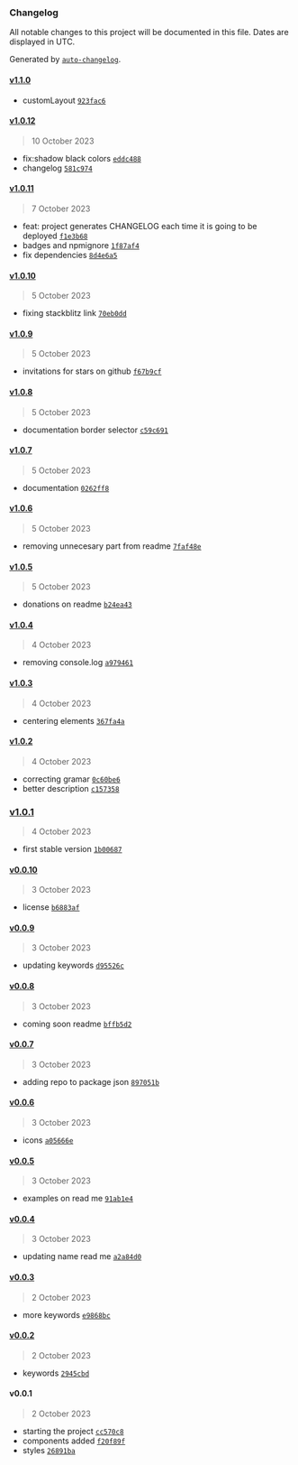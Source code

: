 ### Changelog

All notable changes to this project will be documented in this file. Dates are displayed in UTC.

Generated by [`auto-changelog`](https://github.com/CookPete/auto-changelog).

#### [v1.1.0](https://github.com/JuanGarcia0323/smart-layout/compare/v1.0.12...v1.1.0)

- customLayout [`923fac6`](https://github.com/JuanGarcia0323/smart-layout/commit/923fac63cf4dbcbf9e01cf44dbf1bff2742e565f)

#### [v1.0.12](https://github.com/JuanGarcia0323/smart-layout/compare/v1.0.11...v1.0.12)

> 10 October 2023

- fix:shadow black colors [`eddc488`](https://github.com/JuanGarcia0323/smart-layout/commit/eddc488593be95bbff3a56b2e14488aec30c6903)
- changelog [`581c974`](https://github.com/JuanGarcia0323/smart-layout/commit/581c974ee531bbdff5273aa276793ebddc2faa71)

#### [v1.0.11](https://github.com/JuanGarcia0323/smart-layout/compare/v1.0.10...v1.0.11)

> 7 October 2023

- feat: project generates CHANGELOG each time it is going to be deployed [`f1e3b68`](https://github.com/JuanGarcia0323/smart-layout/commit/f1e3b6896216461393b7bbc1fbdafc6cc2cde39c)
- badges and npmignore [`1f87af4`](https://github.com/JuanGarcia0323/smart-layout/commit/1f87af47b3e371ae0198673e5e90cd7ad9ebe78f)
- fix dependencies [`8d4e6a5`](https://github.com/JuanGarcia0323/smart-layout/commit/8d4e6a581ecbba0a63c4b78e49181ce23a4774df)

#### [v1.0.10](https://github.com/JuanGarcia0323/smart-layout/compare/v1.0.9...v1.0.10)

> 5 October 2023

- fixing stackblitz link [`70eb0dd`](https://github.com/JuanGarcia0323/smart-layout/commit/70eb0dd653044e4e3988252b88228f39a49fc3e6)

#### [v1.0.9](https://github.com/JuanGarcia0323/smart-layout/compare/v1.0.8...v1.0.9)

> 5 October 2023

- invitations for stars on github [`f67b9cf`](https://github.com/JuanGarcia0323/smart-layout/commit/f67b9cfaecb67a43de86d1520c60550ffde4f118)

#### [v1.0.8](https://github.com/JuanGarcia0323/smart-layout/compare/v1.0.7...v1.0.8)

> 5 October 2023

- documentation border selector [`c59c691`](https://github.com/JuanGarcia0323/smart-layout/commit/c59c69145b1acc46261e1a91d3ee0618c3ae0614)

#### [v1.0.7](https://github.com/JuanGarcia0323/smart-layout/compare/v1.0.6...v1.0.7)

> 5 October 2023

- documentation [`0262ff8`](https://github.com/JuanGarcia0323/smart-layout/commit/0262ff8dda5b45f306b0b501eba825013547acad)

#### [v1.0.6](https://github.com/JuanGarcia0323/smart-layout/compare/v1.0.5...v1.0.6)

> 5 October 2023

- removing unnecesary part from readme [`7faf48e`](https://github.com/JuanGarcia0323/smart-layout/commit/7faf48e766f54d77844735b69530daff812cbdfd)

#### [v1.0.5](https://github.com/JuanGarcia0323/smart-layout/compare/v1.0.4...v1.0.5)

> 5 October 2023

- donations on readme [`b24ea43`](https://github.com/JuanGarcia0323/smart-layout/commit/b24ea43eee090ab82fa4052fb48cb2354352361f)

#### [v1.0.4](https://github.com/JuanGarcia0323/smart-layout/compare/v1.0.3...v1.0.4)

> 4 October 2023

- removing console.log [`a979461`](https://github.com/JuanGarcia0323/smart-layout/commit/a979461839c2d65ce4bab85d6c93c5c4bb35ea22)

#### [v1.0.3](https://github.com/JuanGarcia0323/smart-layout/compare/v1.0.2...v1.0.3)

> 4 October 2023

- centering elements [`367fa4a`](https://github.com/JuanGarcia0323/smart-layout/commit/367fa4a9bf21dda717ba44ef9d08ad778bbb6a50)

#### [v1.0.2](https://github.com/JuanGarcia0323/smart-layout/compare/v1.0.1...v1.0.2)

> 4 October 2023

- correcting gramar [`0c60be6`](https://github.com/JuanGarcia0323/smart-layout/commit/0c60be618f52548e7df7bf093e3544cd297836a1)
- better description [`c157358`](https://github.com/JuanGarcia0323/smart-layout/commit/c1573581a943a6abb551ff5b7b6cba73642de8e6)

### [v1.0.1](https://github.com/JuanGarcia0323/smart-layout/compare/v0.0.10...v1.0.1)

> 4 October 2023

- first stable version [`1b00687`](https://github.com/JuanGarcia0323/smart-layout/commit/1b006870a23f7df7481052e84ff10a2773eb1bb6)

#### [v0.0.10](https://github.com/JuanGarcia0323/smart-layout/compare/v0.0.9...v0.0.10)

> 3 October 2023

- license [`b6883af`](https://github.com/JuanGarcia0323/smart-layout/commit/b6883afafdbb0ad6cf3bfe455e0bf90587d63fbe)

#### [v0.0.9](https://github.com/JuanGarcia0323/smart-layout/compare/v0.0.8...v0.0.9)

> 3 October 2023

- updating keywords [`d95526c`](https://github.com/JuanGarcia0323/smart-layout/commit/d95526c40fc6492d6c715e8920fb39cfdd19010c)

#### [v0.0.8](https://github.com/JuanGarcia0323/smart-layout/compare/v0.0.7...v0.0.8)

> 3 October 2023

- coming soon readme [`bffb5d2`](https://github.com/JuanGarcia0323/smart-layout/commit/bffb5d2156f7183a510c5abdac9a6a7fffc51796)

#### [v0.0.7](https://github.com/JuanGarcia0323/smart-layout/compare/v0.0.6...v0.0.7)

> 3 October 2023

- adding repo to package json [`897051b`](https://github.com/JuanGarcia0323/smart-layout/commit/897051b901b4d7b2dea877146b2508b0ff324743)

#### [v0.0.6](https://github.com/JuanGarcia0323/smart-layout/compare/v0.0.5...v0.0.6)

> 3 October 2023

- icons [`a05666e`](https://github.com/JuanGarcia0323/smart-layout/commit/a05666e535535ea13239e8768fa098e4a85a42e4)

#### [v0.0.5](https://github.com/JuanGarcia0323/smart-layout/compare/v0.0.4...v0.0.5)

> 3 October 2023

- examples on read me [`91ab1e4`](https://github.com/JuanGarcia0323/smart-layout/commit/91ab1e4bf93cb3a7a9c3cc79b6303058faebb4b9)

#### [v0.0.4](https://github.com/JuanGarcia0323/smart-layout/compare/v0.0.3...v0.0.4)

> 3 October 2023

- updating name read me [`a2a84d0`](https://github.com/JuanGarcia0323/smart-layout/commit/a2a84d02f63820f7dc7690e96d0c5595d02a8eb6)

#### [v0.0.3](https://github.com/JuanGarcia0323/smart-layout/compare/v0.0.2...v0.0.3)

> 2 October 2023

- more keywords [`e9868bc`](https://github.com/JuanGarcia0323/smart-layout/commit/e9868bc20576f50fcedcdfd3883b41a1600c7563)

#### [v0.0.2](https://github.com/JuanGarcia0323/smart-layout/compare/v0.0.1...v0.0.2)

> 2 October 2023

- keywords [`2945cbd`](https://github.com/JuanGarcia0323/smart-layout/commit/2945cbda872d731e1027d9c7a8947678c877305f)

#### v0.0.1

> 2 October 2023

- starting the project [`cc570c8`](https://github.com/JuanGarcia0323/smart-layout/commit/cc570c8b2f69cf034cca12be991d86a85eaa4fd3)
- components added [`f20f89f`](https://github.com/JuanGarcia0323/smart-layout/commit/f20f89f3ce0d42f9511a0dcd2494ca72de395036)
- styles [`26891ba`](https://github.com/JuanGarcia0323/smart-layout/commit/26891bacab7af430c6cb3f49b756d4e2a651b268)
